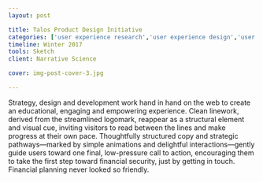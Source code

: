 ```yaml
---
layout: post

title: Talos Product Design Initiative
categories: ['user experience research','user experience design','user interface design','featured']
timeline: Winter 2017
tools: Sketch
client: Narrative Science

cover: img-post-cover-3.jpg

---
```


<p>Strategy, design and development work hand in hand on the web to create an educational, engaging and empowering experience. Clean linework, derived from the streamlined logomark, reappear as a structural element and visual cue, inviting visitors to read between the lines and make progress at their own pace. Thoughtfully structured copy and strategic pathways—marked by simple animations and delightful interactions—gently guide users toward one final, low-pressure call to action, encouraging them to take the first step toward financial security, just by getting in touch. Financial planning never looked so friendly.</p>
